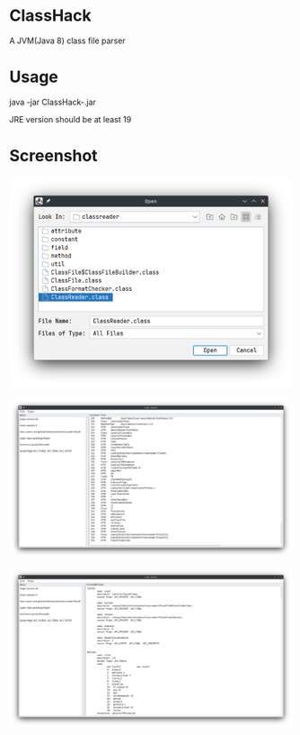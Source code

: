 # ClassHack

A JVM(Java 8) class file parser

# Usage

java -jar ClassHack-<version>.jar

JRE version should be at least 19

# Screenshot

<img src="./screenshot/Screenshot_1.png"></img>

<img src="./screenshot/Screenshot_2.png"></img>

<img src="./screenshot/Screenshot_3.png"></img>

